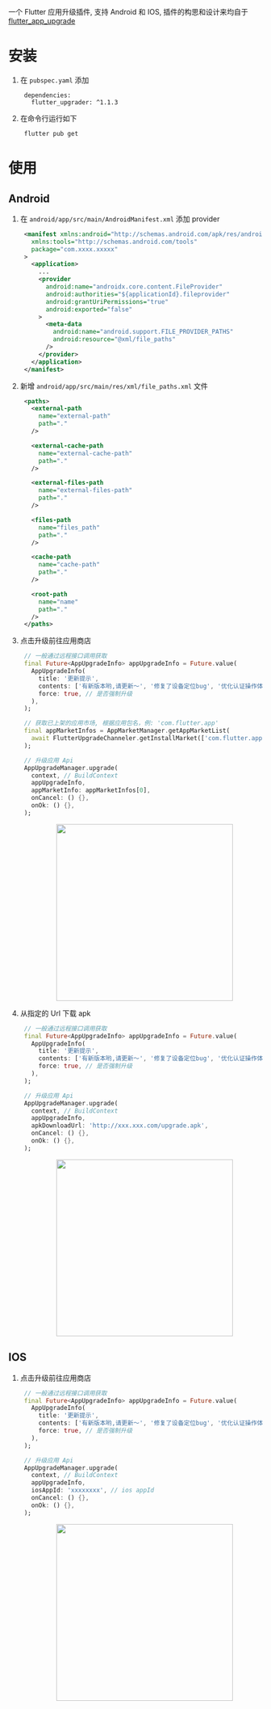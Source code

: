 一个 Flutter 应用升级插件, 支持 Android 和 IOS, 插件的构思和设计来均自于 [flutter_app_upgrade](https://github.com/LaoMengFlutter/flutter-do/tree/master/flutter_app_upgrade)

# 安装

1. 在 `pubspec.yaml` 添加

   ```
    dependencies:
      flutter_upgrader: ^1.1.3
   ```

2. 在命令行运行如下

   ```
    flutter pub get
   ```

# 使用

## Android

1. 在 `android/app/src/main/AndroidManifest.xml` 添加 provider

   ```xml
    <manifest xmlns:android="http://schemas.android.com/apk/res/android"
      xmlns:tools="http://schemas.android.com/tools"
      package="com.xxxx.xxxxx"
    >
      <application>
        ...
        <provider
          android:name="androidx.core.content.FileProvider"
          android:authorities="${applicationId}.fileprovider"
          android:grantUriPermissions="true"
          android:exported="false"
        >
          <meta-data
            android:name="android.support.FILE_PROVIDER_PATHS"
            android:resource="@xml/file_paths"
          />
        </provider>
      </application>
    </manifest>
   ```

2. 新增 `android/app/src/main/res/xml/file_paths.xml` 文件

   ```xml
    <paths>
      <external-path
        name="external-path"
        path="."
      />

      <external-cache-path
        name="external-cache-path"
        path="."
      />

      <external-files-path
        name="external-files-path"
        path="."
      />

      <files-path
        name="files_path"
        path="."
      />

      <cache-path
        name="cache-path"
        path="."
      />

      <root-path
        name="name"
        path="."
      />
    </paths>
   ```

3. 点击升级前往应用商店

   ```dart
    // 一般通过远程接口调用获取
    final Future<AppUpgradeInfo> appUpgradeInfo = Future.value(
      AppUpgradeInfo(
        title: '更新提示',
        contents: ['有新版本哟,请更新～', '修复了设备定位bug', '优化认证操作体验'],
        force: true, // 是否强制升级
      ),
    );

    // 获取已上架的应用市场, 根据应用包名，例: 'com.flutter.app'
    final appMarketInfos = AppMarketManager.getAppMarketList(
      await FlutterUpgradeChanneler.getInstallMarket(['com.flutter.app']),
    );

    // 升级应用 Api
    AppUpgradeManager.upgrade(
      context, // BuildContext
      appUpgradeInfo,
      appMarketInfo: appMarketInfos[0],
      onCancel: () {},
      onOk: () {},
    );
   ```

  <p align="center">
    <img 
      style="width: 350px; margin-left: 35px;" 
      src="https://linpengteng.github.io/resource/flutter-upgrader/android_upgrader.png"
    >
  </p>

4. 从指定的 Url 下载 apk

   ```dart
    // 一般通过远程接口调用获取
    final Future<AppUpgradeInfo> appUpgradeInfo = Future.value(
      AppUpgradeInfo(
        title: '更新提示',
        contents: ['有新版本哟,请更新～', '修复了设备定位bug', '优化认证操作体验'],
        force: true, // 是否强制升级
      ),
    );

    // 升级应用 Api
    AppUpgradeManager.upgrade(
      context, // BuildContext
      appUpgradeInfo,
      apkDownloadUrl: 'http://xxx.xxx.com/upgrade.apk',
      onCancel: () {},
      onOk: () {},
    );
   ```

  <p align="center">
    <img 
      style="width: 350px; margin-left: 35px;" 
      src="https://linpengteng.github.io/resource/flutter-upgrader/android_upgrader.gif"
    >
  </p>

## IOS

1. 点击升级前往应用商店

   ```dart
    // 一般通过远程接口调用获取
    final Future<AppUpgradeInfo> appUpgradeInfo = Future.value(
      AppUpgradeInfo(
        title: '更新提示',
        contents: ['有新版本哟,请更新～', '修复了设备定位bug', '优化认证操作体验'],
        force: true, // 是否强制升级
      ),
    );

    // 升级应用 Api
    AppUpgradeManager.upgrade(
      context, // BuildContext
      appUpgradeInfo,
      iosAppId: 'xxxxxxxx', // ios appId
      onCancel: () {},
      onOk: () {},
    );
   ```

  <p align="center">
    <img 
      style="width: 350px; margin-left: 35px;" 
      src="https://linpengteng.github.io/resource/flutter-upgrader/ios_upgrader.png"
    >
  </p>
